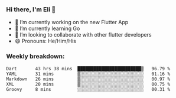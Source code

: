 ### Hi there, I'm Eli 👋
- 🔭 I’m currently working on the new Flutter App
- 🌱 I’m currently learning Go
- 🦄 I’m looking to collaborate with other flutter developers
- 😄 Pronouns: He/Him/His

### Weekly breakdown:
<!--START_SECTION:waka-->
```text
Dart       43 hrs 38 mins  ████████████████████████▒   96.79 % 
YAML       31 mins         ▒░░░░░░░░░░░░░░░░░░░░░░░░   01.16 % 
Markdown   26 mins         ▒░░░░░░░░░░░░░░░░░░░░░░░░   00.97 % 
XML        20 mins         ▒░░░░░░░░░░░░░░░░░░░░░░░░   00.75 % 
Groovy     8 mins          ░░░░░░░░░░░░░░░░░░░░░░░░░   00.31 % 
```
<!--END_SECTION:waka-->
